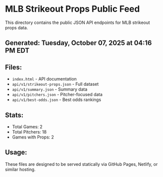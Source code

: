# MLB Strikeout Props Public Feed

This directory contains the public JSON API endpoints for MLB strikeout props data.

## Generated: Tuesday, October 07, 2025 at 04:16 PM EDT

## Files:
- `index.html` - API documentation
- `api/v1/strikeout-props.json` - Full dataset
- `api/v1/summary.json` - Summary data
- `api/v1/pitchers.json` - Pitcher-focused data  
- `api/v1/best-odds.json` - Best odds rankings

## Stats:
- Total Games: 2
- Total Pitchers: 18
- Games with Props: 2

## Usage:
These files are designed to be served statically via GitHub Pages, Netlify, or similar hosting.
